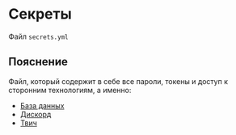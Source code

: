 # Секреты
Файл `secrets.yml`

## Пояснение
Файл, который содержит в себе все пароли, токены и доступ к сторонним технологиям, а именно:
- [База данных](/ru/secrets/database/)
- [Дискорд](/ru/secrets/discord/)
- [Твич](/ru/secrets/discord/)